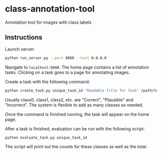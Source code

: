 # class-annotation-tool
Annotation tool for images with class labels

## Instructions

Launch server:

```bash
python run_server.py --port 8080 --host 0.0.0.0
```

Navigate to `localhost:8080`. The home page contains a list of annotation tasks. Clicking on a task goes to a page for annotating images.

Create a task with the following command:

```bash
python create_task.py unique_task_id "Readable Title for Task" /path/to/images/folder class0 class1 class2 ...
```

Usually class0, class1, class2, etc. are "Correct", "Plausible" and "Incorrect". The system is flexible to add as many classes as needed.

Once the command is finished running, the task will appear on the home page.

After a task is finished, evaluation can be run with the following script:

```bash
python evaluate_task.py unique_task_id
```

The script will print out the counts for these classes as well as the total.
